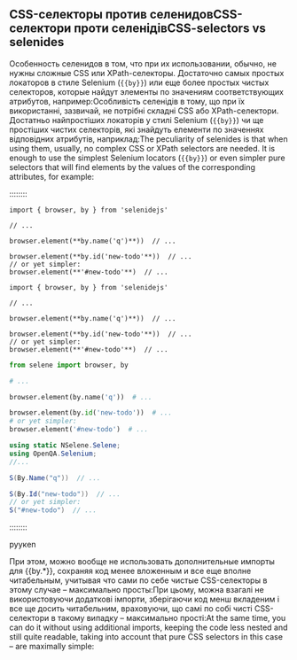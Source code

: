 <!--\*\*poetryBold\*\*-->
<!--«tabNameBrackets»-->



<localized main="en"/>
<!--ru~{{and}}~и~-->
<!--uk~{{and}}~і~-->
<!--en~{{and}}~and~-->

<!--ru~{{or}}~или~-->
<!--uk~{{or}}~або~-->
<!--en~{{or}}~or~-->

<codalized main="js"/>

<!--js~{{Selenide}}~SelenideJs~-->
<!--ts~{{Selenide}}~SelenideJs~-->
<!--py~{{Selenide}}~Selene~-->
<!--java~{{Selenide}}~Selenide~-->
<!--cs~{{Selenide}}~NSelene~-->

<!--js~{{TestRunner}}~Jest~-->
<!--ts~{{TestRunner}}~Jest~-->
<!--py~{{TestRunner}}~Pytest~-->
<!--java~{{TestRunner}}~JUnit~-->
<!--cs~{{TestRunner}}~NUnit~-->

<!--js~{{by}}~by.*(value)~-->
<!--ts~{{by}}~by.*(value)~-->
<!--py~{{by}}~by.*(value)~-->
<!--java~{{by}}~By.*(value)~-->
<!--cs~{{by}}~By.*(value)~-->

## <ru>CSS-селекторы против селенидов</ru><uk>CSS-селектори проти селенідів</uk><en>CSS-selectors vs selenides</en>

<ru>Особенность селенидов в том, что при их использовании, обычно, не нужны сложные CSS или XPath-селекторы. Достаточно самых простых локаторов в стиле Selenium (`{{by}}`) или еще более простых чистых селекторов, которые найдут элементы по  значениям соответствующих атрибутов, например:</ru><uk>Особливість селенідів в тому, що при їх використанні, зазвичай, не потрібні складні CSS або XPath-селектори. Достатньо найпростіших локаторів у стилі Selenium (`{{by}}`) чи ще простіших чистих селекторів, які знайдуть елементи по значеннях відповідних атрибутів, наприклад:</uk><en>The peculiarity of selenides is that when using them, usually, no complex CSS or XPath selectors are needed. It is enough to use the simplest Selenium locators (`{{by}}`) or even simpler pure selectors that will find elements by the values of the corresponding attributes, for example:</en>

::::::::
```poetry: js«custom  + sdfgsdgf» ts«custom name3»
import { browser, by } from 'selenidejs'

// ...

browser.element(**by.name('q')**))  // ...

browser.element(**by.id('new-todo'**))  // ...
// or yet simpler:
browser.element(**'#new-todo'**)  // ...
```

```java: «custom name7»
import { browser, by } from 'selenidejs'

// ...

browser.element(**by.name('q')**))  // ...

browser.element(**by.id('new-todo'**))  // ...
// or yet simpler:
browser.element(**'#new-todo'**)  // ...
```

```py
from selene import browser, by

# ...

browser.element(by.name('q'))  # ...

browser.element(by.id('new-todo'))  # ...
# or yet simpler:
browser.element('#new-todo')  # ...
```

```cs
using static NSelene.Selene;
using OpenQA.Selenium;
//...

S(By.Name("q"))  // ...

S(By.Id("new-todo"))  // ...
// or yet simpler:
S("#new-todo")  // ...
```
::::::::

<java><ru>ру</ru><uk>ук</uk><en>en</en></java>

<ru>При этом, можно вообще не использовать дополнительные импорты для {{by.*}}, сохраняя код менее вложенным и все еще вполне читабельным, учитывая что сами по себе чистые CSS-селекторы в этому случае – максимально просты:</ru><uk>При цьому, можна взагалі не використовуючи додаткові імпорти, зберігаючи код менш вкладеним і все ще досить читабельним, враховуючи, що самі по собі чисті CSS-селектори в такому випадку – максимально прості:</uk><en>At the same time, you can do it without using additional imports, keeping the code less nested and still quite readable, taking into account that pure CSS selectors in this case – are maximally simple:</en>
